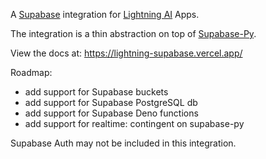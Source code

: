 <!-- # Copyright Justin R. Goheen.
#
# Licensed under the Apache License, Version 2.0 (the "License");
# you may not use this file except in compliance with the License.
# You may obtain a copy of the License at
#
#     http://www.apache.org/licenses/LICENSE-2.0
#
# Unless required by applicable law or agreed to in writing, software
# distributed under the License is distributed on an "AS IS" BASIS,
# WITHOUT WARRANTIES OR CONDITIONS OF ANY KIND, either express or implied.
# See the License for the specific language governing permissions and
# limitations under the License. -->

A [Supabase](https://supabase.com) integration for [Lightning AI](https://lightning.ai/docs/app/stable/) Apps.

The integration is a thin abstraction on top of [Supabase-Py](https://supabase.com/docs/reference/python/introduction).

View the docs at: https://lightning-supabase.vercel.app/

Roadmap:

- add support for Supabase buckets
- add support for Supabase PostgreSQL db
- add support for Supabase Deno functions
- add support for realtime: contingent on supabase-py

Supabase Auth may not be included in this integration.
